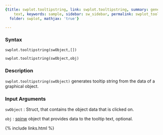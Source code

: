 ```yaml
---
{title: swplot.tooltipstring, link: swplot.tooltipstring, summary: generates tooltip
    text, keywords: sample, sidebar: sw_sidebar, permalink: swplot_tooltipstring,
  folder: swplot, mathjax: 'true'}

---
```

  
### Syntax
  
`swplot.tooltipstring(swObject,[])`
  
`swplot.tooltipstring(swObject,obj)`
 
### Description
  
`swplot.tooltipstring(swObject)` generates tooltip string from the data
of a graphical object.
  
### Input Arguments
  
`swObject`
: Struct, that contains the object data that is clicked on.
  
`obj`
: [spinw](spinw) object that provides data to the tooltip text, optional.
 

{% include links.html %}

